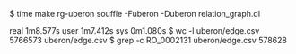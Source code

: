 $ time make rg-uberon
souffle -Fuberon -Duberon relation_graph.dl

real    1m8.577s
user    1m7.412s
sys     0m1.080s
$ wc -l uberon/edge.csv 
 5766573 uberon/edge.csv
$ grep -c RO_0002131 uberon/edge.csv 
578628

